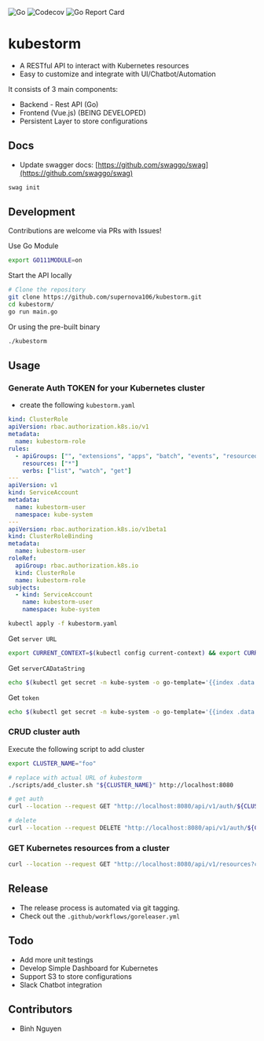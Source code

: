 ![Go](https://github.com/supernova106/kubestorm/workflows/Go/badge.svg?branch=master)
![Codecov](https://codecov.io/gh/supernova106/kubestorm/branch/master/graph/badge.svg)
![Go Report Card](https://goreportcard.com/badge/github.com/supernova106/kubestorm)

# kubestorm

- A RESTful API to interact with Kubernetes resources
- Easy to customize and integrate with UI/Chatbot/Automation

It consists of 3 main components:

- Backend - Rest API (Go)
- Frontend (Vue.js) (BEING DEVELOPED)
- Persistent Layer to store configurations

## Docs

- Update swagger docs: [https://github.com/swaggo/swag](https://github.com/swaggo/swag)

```sh
swag init
```

## Development

Contributions are welcome via PRs with Issues!

Use Go Module

```sh
export GO111MODULE=on
```

Start the API locally

```bash
# Clone the repository
git clone https://github.com/supernova106/kubestorm.git
cd kubestorm/
go run main.go
```

Or using the pre-built binary

```sh
./kubestorm
```

## Usage

### Generate Auth TOKEN for your Kubernetes cluster

- create the following `kubestorm.yaml`

```yaml
kind: ClusterRole
apiVersion: rbac.authorization.k8s.io/v1
metadata:
  name: kubestorm-role
rules:
  - apiGroups: ["", "extensions", "apps", "batch", "events", "resourcequotas"]
    resources: ["*"]
    verbs: ["list", "watch", "get"]
---
apiVersion: v1
kind: ServiceAccount
metadata:
  name: kubestorm-user
  namespace: kube-system
---
apiVersion: rbac.authorization.k8s.io/v1beta1
kind: ClusterRoleBinding
metadata:
  name: kubestorm-user
roleRef:
  apiGroup: rbac.authorization.k8s.io
  kind: ClusterRole
  name: kubestorm-role
subjects:
  - kind: ServiceAccount
    name: kubestorm-user
    namespace: kube-system
```

```sh
kubectl apply -f kubestorm.yaml
```

Get `server URL`

```sh
export CURRENT_CONTEXT=$(kubectl config current-context) && export CURRENT_CLUSTER=$(kubectl config view -o go-template="{{\$curr_context := \"$CURRENT_CONTEXT\" }}{{range .contexts}}{{if eq .name \$curr_context}}{{.context.cluster}}{{end}}{{end}}") && echo $(kubectl config view -o go-template="{{\$cluster_context := \"$CURRENT_CLUSTER\"}}{{range .clusters}}{{if eq .name \$cluster_context}}{{.cluster.server}}{{end}}{{end}}")
```

Get `serverCADataString`

```sh
echo $(kubectl get secret -n kube-system -o go-template='{{index .data "ca.crt" }}' $(kubectl get sa kubestorm-user -n kube-system -o go-template="{{range .secrets}}{{.name}}{{end}}"))
```

Get `token`

```sh
echo $(kubectl get secret -n kube-system -o go-template='{{index .data "token" }}' $(kubectl get sa kubestorm-user -n kube-system -o go-template="{{range .secrets}}{{.name}}{{end}}")) | base64 --decode
```

### CRUD cluster auth

Execute the following script to add cluster

```bash
export CLUSTER_NAME="foo"

# replace with actual URL of kubestorm
./scripts/add_cluster.sh "${CLUSTER_NAME}" http://localhost:8080

# get auth
curl --location --request GET "http://localhost:8080/api/v1/auth/${CLUSTER_NAME}"

# delete
curl --location --request DELETE "http://localhost:8080/api/v1/auth/${CLUSTER_NAME}"
```

### GET Kubernetes resources from a cluster

```sh
curl --location --request GET "http://localhost:8080/api/v1/resources?cluster=${CLUSTER_NAME}&type=nodes"
```

## Release

- The release process is automated via git tagging.
- Check out the `.github/workflows/goreleaser.yml`

## Todo

- Add more unit testings
- Develop Simple Dashboard for Kubernetes
- Support S3 to store configurations
- Slack Chatbot integration

## Contributors

- Binh Nguyen

